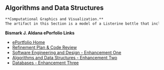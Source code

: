 ## Algorithms and Data Structures

```markdown
**Computational Graphics and Visualization.**   
The artifact in this Section is a model of a Listerine bottle that includes the use of different textures, lighting techniques, and rendering

```
**Bismark J. Aldana ePorfolio Links**<br>
* [ePortfolio Home](https://bizofsteel.github.io)<br>
* [Refinement Plan & Code Review](https://bizofsteel.github.io/Code_Review.html)<br>
* [Software Engineering and Design - Enhancement One](https://bizofsteel.github.io/Software_Engineering_and_Design.html)<br>
* [Algorithms and Data Structures - Enhancement Two](https://bizofsteel.github.io/Algorithms_and_Data_Structure.html)<br>
* [Databases - Enhancement Three](https://bizofsteel.github.io/Databases.html)
